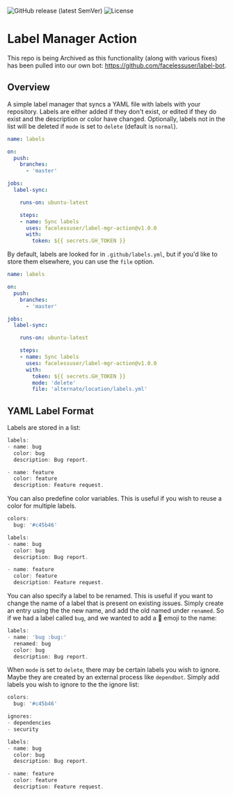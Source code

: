 ![GitHub release (latest SemVer)][latest-release]
![License][license-image-mit]

# Label Manager Action

This repo is being Archived as this functionality (along with various fixes) has been pulled into our own bot: https://github.com/facelessuser/label-bot.

## Overview

A simple label manager that syncs a YAML file with labels with your repository. Labels are either added if they don't
exist, or edited if they do exist and the description or color have changed. Optionally, labels not in the list will be
deleted if `mode` is set to `delete` (default is `normal`).

```yml
name: labels

on:
  push:
    branches:
      - 'master'

jobs:
  label-sync:

    runs-on: ubuntu-latest

    steps:
    - name: Sync labels
      uses: facelessuser/label-mgr-action@v1.0.0
      with:
        token: ${{ secrets.GH_TOKEN }}
```

By default, labels are looked for in `.github/labels.yml`, but if you'd like to store them elsewhere, you can use the
`file` option.

```yml
name: labels

on:
  push:
    branches:
      - 'master'

jobs:
  label-sync:

    runs-on: ubuntu-latest

    steps:
    - name: Sync labels
      uses: facelessuser/label-mgr-action@v1.0.0
      with:
        token: ${{ secrets.GH_TOKEN }}
        mode: 'delete'
        file: 'alternate/location/labels.yml'
```

## YAML Label Format

Labels are stored in a list:

```js
labels:
- name: bug
  color: bug
  description: Bug report.

- name: feature
  color: feature
  description: Feature request.

```

You can also predefine color variables. This is useful if you wish to reuse a color for multiple labels.

```js
colors:
  bug: '#c45b46'

labels:
- name: bug
  color: bug
  description: Bug report.

- name: feature
  color: feature
  description: Feature request.
```

You can also specify a label to be renamed. This is useful if you want to change the name of a label that is present on
existing issues. Simply create an entry using the the new name, and add the old named under `renamed`. So if we had
a label called `bug`, and we wanted to add a :bug: emoji to the name:

```js
labels:
- name: 'bug :bug:'
  renamed: bug
  color: bug
  description: Bug report.
```

When `mode` is set to `delete`, there may be certain labels you wish to ignore. Maybe they are created by an external
process like `dependbot`.  Simply add labels you wish to ignore to the the ignore list:

```js
colors:
  bug: '#c45b46'

ignores:
- dependencies
- security

labels:
- name: bug
  color: bug
  description: Bug report.

- name: feature
  color: feature
  description: Feature request.
```

[latest-release]: https://img.shields.io/github/v/release/facelessuser/label-mgr-action
[license-image-mit]: https://img.shields.io/badge/license-MIT-blue.svg
